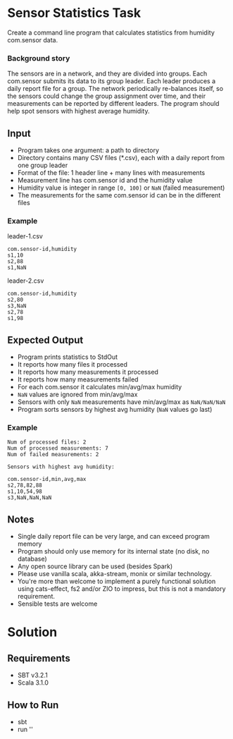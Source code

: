 # Sensor Statistics Task

Create a command line program that calculates statistics from humidity com.sensor data.

### Background story

The sensors are in a network, and they are divided into groups. Each com.sensor submits its data to its group leader.
Each leader produces a daily report file for a group. The network periodically re-balances itself, so the sensors could
change the group assignment over time, and their measurements can be reported by different leaders. The program should
help spot sensors with highest average humidity.

## Input

- Program takes one argument: a path to directory
- Directory contains many CSV files (*.csv), each with a daily report from one group leader
- Format of the file: 1 header line + many lines with measurements
- Measurement line has com.sensor id and the humidity value
- Humidity value is integer in range `[0, 100]` or `NaN` (failed measurement)
- The measurements for the same com.sensor id can be in the different files

### Example

leader-1.csv
```
com.sensor-id,humidity
s1,10
s2,88
s1,NaN
```

leader-2.csv
```
com.sensor-id,humidity
s2,80
s3,NaN
s2,78
s1,98
```

## Expected Output

- Program prints statistics to StdOut
- It reports how many files it processed
- It reports how many measurements it processed
- It reports how many measurements failed
- For each com.sensor it calculates min/avg/max humidity
- `NaN` values are ignored from min/avg/max
- Sensors with only `NaN` measurements have min/avg/max as `NaN/NaN/NaN`
- Program sorts sensors by highest avg humidity (`NaN` values go last)

### Example

```
Num of processed files: 2
Num of processed measurements: 7
Num of failed measurements: 2

Sensors with highest avg humidity:

com.sensor-id,min,avg,max
s2,78,82,88
s1,10,54,98
s3,NaN,NaN,NaN
```

## Notes

- Single daily report file can be very large, and can exceed program memory
- Program should only use memory for its internal state (no disk, no database)
- Any open source library can be used (besides Spark)
- Please use vanilla scala, akka-stream, monix or similar technology.
- You're more than welcome to implement a purely functional solution using cats-effect, fs2 and/or ZIO to impress,
  but this is not a mandatory requirement.
- Sensible tests are welcome


# Solution

## Requirements

- SBT v3.2.1
- Scala 3.1.0

## How to Run

- sbt
- run '<directory to sensory reports>'

